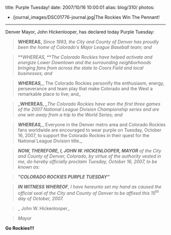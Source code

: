 title: Purple Tuesday!
date: 2007/10/16 10:00:01
alias: blog/310/
photos:
- /journal_images/DSC01776-journal.jpg|The Rockies Win The Pennant!
---
Denver Mayor, John Hickenlooper, has declared today Purple Tuesday:

> **WHEREAS,** _Since 1993, the City and County of Denver has proudly been the home of Colorado's Major League Baseball team; and_

> **_WHEREAS,_ **_The Colorado Rockies have helped activate and energize Lower Downtown and the surrounding neighborhoods bringing fans from across the state to Coors Field and local businesses; and_

> **_WHEREAS,_**_ The Colorado Rockies personify the enthusiasm, energy, perseverance and team play that make Colorado and the West a remarkable place to live; and_

> **_WHEREAS, _**_The Colorado Rockies have won the first three games of the 2007 National League Division Championship series and are one win away from a trip to the World Series; and_

> **_WHEREAS,_**_ Everyone in the Denver metro area and Colorado Rockies fans worldwide are encouraged to wear purple on Tuesday, October 16, 2007, to support the Colorado Rockies in their quest for the National League Division title._</div>

> **_NOW, THEREFORE, I, JOHN W. HICKENLOOPER, MAYOR_** _of the City and County of Denver, Colorado, by virtue of the authority vested in me, do hereby officially proclaim Tuesday, October 16, 2007, to be known as:_

> _**"COLORADO ROCKIES PURPLE TUESDAY"**_

> _**IN WITNESS WHEREOF**,_ _I have hereunto set my hand as caused the official seal of the City and County of Denver to be affixed this 15<sup>th</sup> day of October, 2007._

> _  John W. Hickenlooper_

> _Mayor_

**Go Rockies!!!**